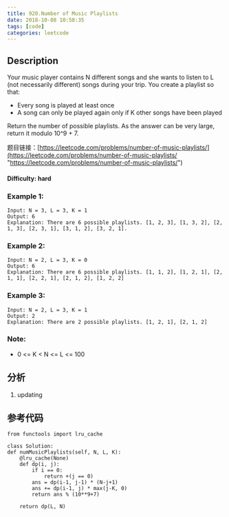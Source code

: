 ```yaml
---
title: 920.Number of Music Playlists
date: 2018-10-08 10:58:35
tags: [code]
categories: leetcode
---
```

## Description

Your music player contains N different songs and she wants to listen to L (not necessarily different) songs during your trip.  You create a playlist so that:

- Every song is played at least once
- A song can only be played again only if K other songs have been played

Return the number of possible playlists.  As the answer can be very large, return it modulo 10^9 + 7.

题目链接：[https://leetcode.com/problems/number-of-music-playlists/](https://leetcode.com/problems/number-of-music-playlists/ "https://leetcode.com/problems/number-of-music-playlists/")

#### Difficulty: hard

<!-- more -->

### Example 1:

	Input: N = 3, L = 3, K = 1
	Output: 6
	Explanation: There are 6 possible playlists. [1, 2, 3], [1, 3, 2], [2, 1, 3], [2, 3, 1], [3, 1, 2], [3, 2, 1].

### Example 2:

	Input: N = 2, L = 3, K = 0
	Output: 6
	Explanation: There are 6 possible playlists. [1, 1, 2], [1, 2, 1], [2, 1, 1], [2, 2, 1], [2, 1, 2], [1, 2, 2]

### Example 3:

    Input: N = 2, L = 3, K = 1
    Output: 2
	Explanation: There are 2 possible playlists. [1, 2, 1], [2, 1, 2]


### Note:

- 0 <= K < N <= L <= 100

## 分析

1. updating

## 参考代码

	from functools import lru_cache

	class Solution:
    def numMusicPlaylists(self, N, L, K):
        @lru_cache(None)
        def dp(i, j):
            if i == 0:
                return +(j == 0)
            ans = dp(i-1, j-1) * (N-j+1)
            ans += dp(i-1, j) * max(j-K, 0)
            return ans % (10**9+7)

        return dp(L, N)